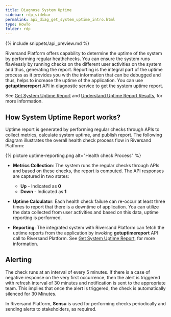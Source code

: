 ```yaml
---
title: Diagnose System Uptime
sidebar: rdp_sidebar
permalink: api_diag_get_system_uptime_intro.html
type: HowTo
folder: rdp
---
```


{% include snippets/api_preview.md %}

Riversand Platform offers capability to determine the uptime of the system by performing regular heathchecks. You can ensure the system runs flawlessly by running checks on the different user activities on the system and thus, generating the report. Reporting is the integral part of the uptime process as it provides you with the information that can be debugged and thus, helps to increase the uptime of the application. You can use **getuptimereport** API in diagnostic service to get the system uptime report.

See [Get System Uptime Report](api_diag_get_system_uptime_scenario1.html) and [Understand Uptime Report Results](api_diag_get_understand_results.html), for more information.

## How System Uptime Report works?

Uptime report is generated by performing regular checks through APIs to collect metrics, calculate system uptime, and publish report. The following diagram illustrates the overall health check process flow in Riversand Platform:

{% picture uptime-reporting.png alt="Health check Process" %}

* **Metrics Collection**: The system runs the regular checks through APIs and based on these checks, the report is computed. The API responses are captured in two states:

	* **Up** - Indicated as **0**
	* **Down** - Indicated as **1**

* **Uptime Calculator**: Each health check failure can re-occur at least three times to report that there is a downtime of application. You can utilize the data collected from user activities and based on this data, uptime reporting is performed.

* **Reporting**: The integrated system with Riversand Platform can fetch the uptime reports from the application by invoking **getuptimereport** API call to Riversand Platform. See [Get System Uptime Report](api_diag_get_system_uptime_scenario1.html), for more information.

## Alerting

The check runs at an interval of every 5 minutes. If there is a case of negative response on the very first occurrence, then the alert is triggered with refresh interval of 30 minutes and notification is sent to the appropriate team. This implies that once the alert is triggered, the check is automatically silenced for 30 Minutes.

In Riversand Platform, **Sensu** is used for performing checks periodically and sending alerts to stakeholders, as required.